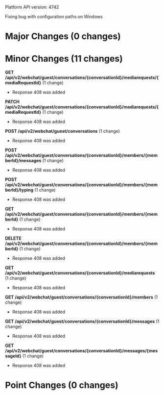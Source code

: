 Platform API version: 4742


Fixing bug with configuration paths on Windows

# Major Changes (0 changes)


# Minor Changes (11 changes)

**GET /api/v2/webchat/guest/conversations/{conversationId}/mediarequests/{mediaRequestId}** (1 change)

* Response 408 was added

**PATCH /api/v2/webchat/guest/conversations/{conversationId}/mediarequests/{mediaRequestId}** (1 change)

* Response 408 was added

**POST /api/v2/webchat/guest/conversations** (1 change)

* Response 408 was added

**POST /api/v2/webchat/guest/conversations/{conversationId}/members/{memberId}/messages** (1 change)

* Response 408 was added

**POST /api/v2/webchat/guest/conversations/{conversationId}/members/{memberId}/typing** (1 change)

* Response 408 was added

**GET /api/v2/webchat/guest/conversations/{conversationId}/members/{memberId}** (1 change)

* Response 408 was added

**DELETE /api/v2/webchat/guest/conversations/{conversationId}/members/{memberId}** (1 change)

* Response 408 was added

**GET /api/v2/webchat/guest/conversations/{conversationId}/mediarequests** (1 change)

* Response 408 was added

**GET /api/v2/webchat/guest/conversations/{conversationId}/members** (1 change)

* Response 408 was added

**GET /api/v2/webchat/guest/conversations/{conversationId}/messages** (1 change)

* Response 408 was added

**GET /api/v2/webchat/guest/conversations/{conversationId}/messages/{messageId}** (1 change)

* Response 408 was added


# Point Changes (0 changes)
